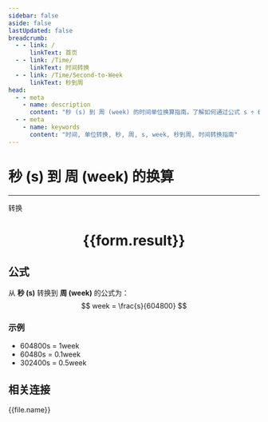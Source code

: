 ```yaml
---
sidebar: false
aside: false
lastUpdated: false
breadcrumb:
  - - link: /
      linkText: 首页
  - - link: /Time/
      linkText: 时间转换
  - - link: /Time/Second-to-Week
      linkText: 秒到周
head:
  - - meta
    - name: description
      content: "秒 (s) 到 周 (week) 的时间单位换算指南。了解如何通过公式 s ÷ 604,800 转换为周。"
  - - meta
    - name: keywords
      content: "时间, 单位转换, 秒, 周, s, week, 秒到周, 时间转换指南"
---
```

# 秒 (s) 到 周 (week) 的换算

---
<script setup>
import { onMounted, reactive, inject, ref } from 'vue'
import { NButton,NForm ,NFormItem,NInput,NInputNumber,NSelect,NCard,useMessage,NGrid ,NGi  } from 'naive-ui'
import { defineClientComponent } from 'vitepress'
import { Time } from '../../files';

const convert = inject('convert')

const form = reactive({
  number: null,
  result: '',
})

const convertHandler = () => {
  if (form.number !== null && !isNaN(form.number)) {
    const convertedValue = parseFloat(form.number) / 604800
    form.result = `${form.number}s = ${convertedValue.toFixed(6)}week`
  } else {
    form.result = '请输入有效的数值。'
  }
}
</script>

<n-form size="large" :model="form">
  <n-form-item label="秒 (s)">
    <n-input-number v-model:value="form.number" placeholder="输入秒" style="width: 100%" />
  </n-form-item>
  <n-form-item>
    <n-button type="primary" @click="convertHandler" block>转换</n-button>
  </n-form-item>
</n-form>

<n-card  embedded :bordered="false" hoverable>
  <div  style="text-align:center">
    <h1>{{form.result}}</h1>
  </div>
</n-card>

## 公式

从 **秒 (s)** 转换到 **周 (week)** 的公式为：
$$ week = \frac{s}{604800} $$

### 示例
- 604800s = 1week
- 60480s = 0.1week
- 302400s = 0.5week
## 相关连接
<n-grid x-gap="12" :cols="4">
  <n-gi v-for="(file, index) in Time" :key="index">
    <n-button
      text
      tag="a"
      :href="file.path"
      type="primary"
    >
      {{file.name}}
    </n-button>
  </n-gi>
</n-grid>